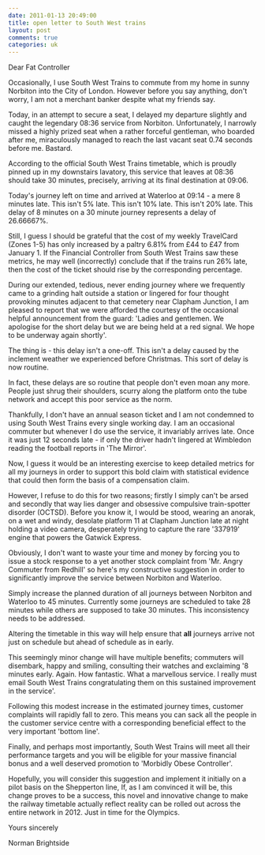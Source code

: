 ```yaml
---
date: 2011-01-13 20:49:00
title: open letter to South West trains
layout: post
comments: true
categories: uk
---
```

Dear Fat Controller

Occasionally, I use South West Trains to commute from my home in sunny
Norbiton into the City of London. However before you say anything,
don't worry, I am not a merchant banker despite what my friends say.

Today, in an attempt to secure a seat, I delayed my departure slightly
and caught the legendary 08:36 service from Norbiton. Unfortunately, I
narrowly missed a highly prized seat when a rather forceful gentleman,
who boarded after me, miraculously managed to reach the last vacant
seat 0.74 seconds before me. Bastard.

According to the official South West Trains timetable, which is
proudly pinned up in my downstairs lavatory, this service that leaves
at 08:36 should take 30 minutes, precisely, arriving at its final
destination at 09:06.

Today's journey left on time and arrived at Waterloo at 09:14 - a mere
8 minutes late. This isn't 5% late. This isn't 10% late. This isn't
20% late. This delay of 8 minutes on a 30 minute journey represents a
delay of 26.66667%.

Still, I guess I should be grateful that the cost of my weekly
TravelCard (Zones 1-5) has only increased by a paltry 6.81% from
&pound;44 to &pound;47 from January 1. If the Financial Controller
from South West Trains saw these metrics, he may well (incorrectly)
conclude that if the trains run 26% late, then the cost of the ticket
should rise by the corresponding percentage.

During our extended, tedious, never ending journey where we frequently
came to a grinding halt outside a station or lingered for four thought
provoking minutes adjacent to that cemetery near Clapham Junction, I
am pleased to report that we were afforded the courtesy of the
occasional helpful announcement from the guard: 'Ladies and
gentlemen. We apologise for the short delay but we are being held at a
red signal. We hope to be underway again shortly'.

The thing is - this delay isn't a one-off. This isn't a delay caused
by the inclement weather we experienced before Christmas. This sort of
delay is now routine.

In fact, these delays are so routine that people don't even moan any
more. People just shrug their shoulders, scurry along the platform
onto the tube network and accept this poor service as the norm.

Thankfully, I don't have an annual season ticket and I am not
condemned to using South West Trains every single working day. I am an
occasional commuter but whenever I do use the service, it invariably
arrives late. Once it was just 12 seconds late - if only the driver
hadn't lingered at Wimbledon reading the football reports in 'The
Mirror'.

Now, I guess it would be an interesting exercise to keep detailed
metrics for all my journeys in order to support this bold claim with
statistical evidence that could then form the basis of a compensation
claim.

However, I refuse to do this for two reasons; firstly I simply can't
be arsed and secondly that way lies danger and obsessive compulsive
train-spotter disorder (OCTSD). Before you know it, I would be stood,
wearing an anorak, on a wet and windy, desolate platform 11 at Clapham
Junction late at night holding a video camera, desperately trying to
capture the rare '337919' engine that powers the Gatwick Express.

Obviously, I don't want to waste your time and money by forcing you to
issue a stock response to a yet another stock complaint from
'Mr. Angry Commuter from Redhill' so here's my constructive suggestion
in order to significantly improve the service between Norbiton and
Waterloo.

Simply increase the planned duration of all journeys between Norbiton
and Waterloo to 45 minutes. Currently some journeys are scheduled to
take 28 minutes while others are supposed to take 30 minutes. This
inconsistency needs to be addressed.

Altering the timetable in this way will help ensure that **all**
journeys arrive not just on schedule but ahead of schedule as in
early.

This seemingly minor change will have multiple benefits; commuters
will disembark, happy and smiling, consulting their watches and
exclaiming '8 minutes early. Again. How fantastic. What a marvellous
service. I really must email South West Trains congratulating them on
this sustained improvement in the service'.

Following this modest increase in the estimated journey times,
customer complaints will rapidly fall to zero. This means you can sack
all the people in the customer service centre with a corresponding
beneficial effect to the very important 'bottom line'.

Finally, and perhaps most importantly, South West Trains will meet all
their performance targets and you will be eligible for your massive
financial bonus and a well deserved promotion to 'Morbidly Obese
Controller'.

Hopefully, you will consider this suggestion and implement it
initially on a pilot basis on the Shepperton line, If, as I am
convinced it will be, this change proves to be a success, this novel
and innovative change to make the railway timetable actually reflect
reality can be rolled out across the entire network in 2012. Just in
time for the Olympics.

Yours sincerely

Norman Brightside
